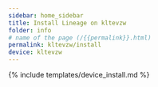 ```yaml
---
sidebar: home_sidebar
title: Install Lineage on kltevzw
folder: info
# name of the page (/{{permalink}}.html)
permalink: kltevzw/install
device: kltevzw
---
```

{% include templates/device_install.md %}
